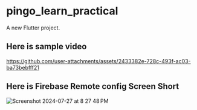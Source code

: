 # pingo_learn_practical

A new Flutter project.

## Here is sample video
 


https://github.com/user-attachments/assets/2433382e-728c-493f-ac03-ba73bebfff21



## Here is Firebase Remote config Screen Short

![Screenshot 2024-07-27 at 8 27 48 PM](https://github.com/user-attachments/assets/bf46c86b-77ae-4492-9835-0ccbe15632e7)
